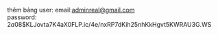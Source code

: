 thêm bảng user: 
email:adminreal@gmail.com    
password: $2a$08$KLJovta7K4aX0FLP.ic/4e/nxRP7dKih25nhKkHgvt5KWRAU3G.WS

